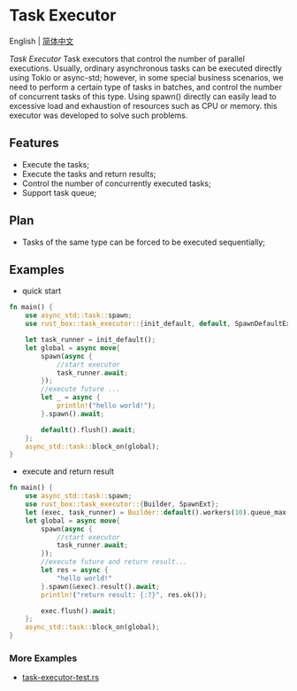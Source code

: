 # Task Executor

English | [简体中文](./README-CN.md)

*Task Executor* Task executors that control the number of parallel executions. Usually, ordinary asynchronous tasks can be 
executed directly using Tokio or async-std; however, in some special business scenarios, we need to perform a certain type 
of tasks in batches, and control the number of concurrent tasks of this type. Using spawn() directly can easily lead to 
excessive load and exhaustion of resources such as CPU or memory. this executor was developed to solve such problems.


## Features

- Execute the tasks;
- Execute the tasks and return results;
- Control the number of concurrently executed tasks;
- Support task queue;

## Plan

- Tasks of the same type can be forced to be executed sequentially;

## Examples

- quick start
```rust
fn main() {
    use async_std::task::spawn;
    use rust_box::task_executor::{init_default, default, SpawnDefaultExt};

    let task_runner = init_default();
    let global = async move{
        spawn(async {
            //start executor
            task_runner.await;
        });
        //execute future ...
        let _ = async {
            println!("hello world!");
        }.spawn().await;

        default().flush().await;
    };
    async_std::task::block_on(global);
}

```

- execute and return result
```rust
fn main() {
    use async_std::task::spawn;
    use rust_box::task_executor::{Builder, SpawnExt};
    let (exec, task_runner) = Builder::default().workers(10).queue_max(100).build();
    let global = async move{
        spawn(async {
            //start executor
            task_runner.await;
        });
        //execute future and return result...
        let res = async {
            "hello world!"
        }.spawn(&exec).result().await;
        println!("return result: {:?}", res.ok());

        exec.flush().await;
    };
    async_std::task::block_on(global);
}

```

### More Examples

- [task-executor-test.rs](https://github.com/try-box/rust-box/blob/main/examples/src/task-executor-test.rs)
